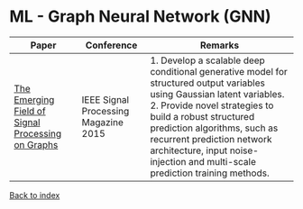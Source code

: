 # ML - Graph Neural Network (GNN)
|Paper|Conference|Remarks
|--|--|--|
|[The Emerging Field of Signal Processing on Graphs](https://ieeexplore.ieee.org/document/6494675)|IEEE Signal Processing Magazine 2015|1. Develop a scalable deep conditional generative model for structured output variables using Gaussian latent variables. 2. Provide novel strategies to build a robust structured prediction algorithms, such as recurrent prediction network architecture, input noise-injection and multi-scale prediction training methods.|

[Back to index](../README.md)
<!--stackedit_data:
eyJoaXN0b3J5IjpbMTI5NDk4ODc5MV19
-->